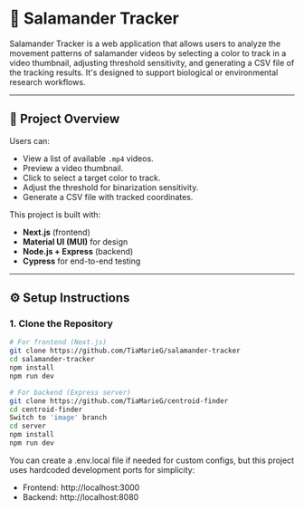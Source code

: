 # 🦎 Salamander Tracker

Salamander Tracker is a web application that allows users to analyze the movement patterns of salamander videos by selecting a color to track in a video thumbnail, adjusting threshold sensitivity, and generating a CSV file of the tracking results. It's designed to support biological or environmental research workflows.

---

## 📸 Project Overview

Users can:
- View a list of available `.mp4` videos.
- Preview a video thumbnail.
- Click to select a target color to track.
- Adjust the threshold for binarization sensitivity.
- Generate a CSV file with tracked coordinates.

This project is built with:
- **Next.js** (frontend)
- **Material UI (MUI)** for design
- **Node.js + Express** (backend)
- **Cypress** for end-to-end testing

---

## ⚙️ Setup Instructions

### 1. Clone the Repository

```bash
# For frontend (Next.js)
git clone https://github.com/TiaMarieG/salamander-tracker
cd salamander-tracker
npm install
npm run dev

# For backend (Express server)
git clone https://github.com/TiaMarieG/centroid-finder
cd centroid-finder
Switch to 'image' branch
cd server
npm install
npm run dev
```

You can create a .env.local file if needed for custom configs, but this project uses hardcoded development ports for simplicity:

- Frontend: http://localhost:3000
- Backend: http://localhost:8080